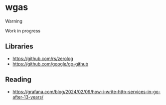 # wgas 

> [!WARNING]
> Work in progress

## Libraries
- https://github.com/rs/zerolog
- https://github.com/google/go-github

## Reading
- https://grafana.com/blog/2024/02/09/how-i-write-http-services-in-go-after-13-years/
